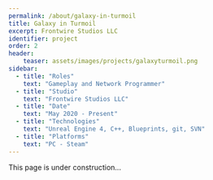 ```yaml
---
permalink: /about/galaxy-in-turmoil
title: Galaxy in Turmoil
excerpt: Frontwire Studios LLC
identifier: project
order: 2
header:
    teaser: assets/images/projects/galaxyturmoil.png
sidebar:
  - title: "Roles"
    text: "Gameplay and Network Programmer"
  - title: "Studio"
    text: "Frontwire Studios LLC"
  - title: "Date"
    text: "May 2020 - Present"
  - title: "Technologies"
    text: "Unreal Engine 4, C++, Blueprints, git, SVN"
  - title: "Platforms"
    text: "PC - Steam"
---
```


This page is under construction...